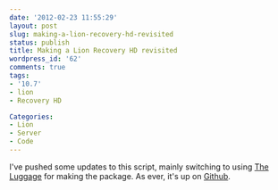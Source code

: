 ```yaml
---
date: '2012-02-23 11:55:29'
layout: post
slug: making-a-lion-recovery-hd-revisited
status: publish
title: Making a Lion Recovery HD revisited
wordpress_id: '62'
comments: true
tags:
- '10.7'
- lion
- Recovery HD

Categories:
- Lion
- Server
- Code
---
```


I've pushed some updates to this script, mainly switching to using [The Luggage](https://github.com/unixorn/luggage) for making the package. As ever, it's up on [Github](https://github.com/grahamgilbert/Make-Recovery-HD).
